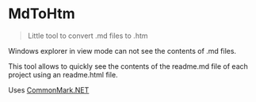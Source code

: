 # MdToHtm

> Little tool to convert .md files to .htm 

Windows explorer in view mode can not see the contents of .md files. 

This tool allows to quickly see the contents of the readme.md file of each project using an readme.html file.

Uses [CommonMark.NET](https://github.com/Knagis/CommonMark.NET)
